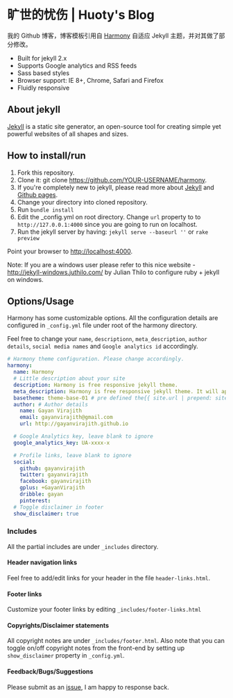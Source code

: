 旷世的忧伤 | Huoty's Blog
=======================

我的 Github 博客，博客模板引用自 [Harmony](https://github.com/gayanvirajith/harmony) 自适应 Jekyll 主题，并对其做了部分修改。

- Built for jekyll 2.x
- Supports Google analytics and RSS feeds
- Sass based styles
- Browser support: IE 8+, Chrome, Safari and Firefox
- Fluidly responsive

## About jekyll

[Jekyll](http://jekyllrb.com/) is a static site generator, an open-source tool for creating simple yet powerful websites of all shapes and sizes.

## How to install/run

1. Fork this repository.
2. Clone it: git clone https://github.com/YOUR-USERNAME/harmony.
3. If you're completely new to jekyll, please read more about [Jekyll](http://jekyllrb.com/) and [Github pages](https://help.github.com/articles/using-jekyll-with-pages).
4. Change your directory into cloned repository.
5. Run `bundle install`
6. Edit the _config.yml on root directory. Change `url` property to to
`http://127.0.0.1:4000` since you are going to run on localhost.
7. Run the jekyll server by having: `jekyll serve --baseurl ''` or `rake preview`   

Point your browser to [http://localhost:4000](http://localhost:4000).

Note: If you are a windows user please refer to this nice website - http://jekyll-windows.juthilo.com/ by Julian Thilo to configure ruby + jekyll on windows.

## Options/Usage

Harmony has some customizable options. All the configuration details are
configured in `_config.yml` file under root of the harmony directory.

Feel free to change your `name`, `descriptionn`, `meta_description`, `author details`,
`social media names` and `Google analytics id` accordingly.

``` yml
# Harmony theme configuration. Please change accordingly.
harmony:
  name: Harmony
  # Little description about your site
  description: Harmony is free responsive jekyll theme.
  meta_description: Harmony is free responsive jekyll theme. It will appear in your document head meta (for Google search results) and in your feed.xml site description.
  basetheme: theme-base-01 # pre defined the{{ site.url | prepend: site.baseurl }}mes are darken, blue-water, reddish.
  author: # Author details
    name: Gayan Virajith
    email: gayanvirajith@gmail.com
    url: http://gayanvirajith.github.io

  # Google Analytics key, leave blank to ignore
  google_analytics_key: UA-xxxx-x

  # Profile links, leave blank to ignore
  social:
    github: gayanvirajith
    twitter: gayanvirajith
    facebook: gayanvirajith
    gplus: +GayanVirajith
    dribble: gayan
    pinterest:
  # Toggle disclaimer in footer
  show_disclaimer: true
```

### Includes

All the partial includes are under `_includes` directory.

#### Header navigation links

Feel free to add/edit links for your header in the file `header-links.html`.

#### Footer links

Customize your footer links by editing `_includes/footer-links.html`

#### Copyrights/Disclaimer statements

All copyright notes are under `_includes/footer.html`. Also note that you
can toggle on/off copyright notes from the front-end by setting up `show_disclaimer`
property in `_config.yml`.

#### Feedback/Bugs/Suggestions

Please submit as an [issue](https://github.com/web-create/harmony/issues/new),
I am happy to response back.
